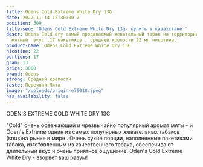 ```yaml
---
title: Odens Cold Extreme White Dry 13G
date: 2022-11-14 13:30:00 Z
position: 309
title-seo: 'Odens Cold Extreme White Dry 13g- купить в казахстане '
descr: Odens Cold dry самый продаваемый жевательный табак на территории СНГ. Приятный
  мятный  вкус ,17 пакетиков , средней крепости 22 мг никотина.
product-name: Odens Cold Extreme White Dry 13G
nicotine: 22
portions: 17
gram: 13
price: 3000
brand: Odens
strong: Средней крепости
taste: Перечная Мята
image: "/uploads/origin-e79018.jpeg"
has_availability: false
---
```


ODEN'S EXTREME COLD WHITE DRY 13G

"Cold" очень освежающий и чрезвычайно популярный аромат мяты - и Oden's Extreme  однин из самых популярных жевательных табаков (snus)на рынке в мире . Очень сухие порции, наполненные  пакетиками табака, изготовленным из качественного табака, обеспечивают длительный вкус и очень приятное ощущение. Oden's Cold Extreme White Dry - взорвет ваш разум!